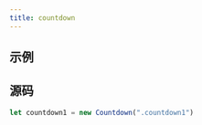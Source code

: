 ```yaml
---
title: countdown
---
```


## 示例
<countdown-demo></countdown-demo>

## 源码
```javascript
let countdown1 = new Countdown(".countdown1")
```